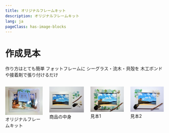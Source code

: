 ```yaml
---
title: オリジナルフレームキット
description: オリジナルフレームキット
lang: ja
pageClass: has-image-blocks
---
```


# 作成見本
作り方はとても簡単
フォットフレームに
シーグラス・流木・貝殻を
木工ボンドや接着剤で張り付けるだけ

<div class="columns"><div class="column">
   
![これはオリジナルフレームキットの１こです！](./sakuseimihon-1.jpg)
オリジナルフレームキット

</div><div class="column">

![これはオリジナルフレームキットの１こです！](./sakuseimihon-2.jpg)
商品の中身

</div><div class="column">

![これはオリジナルフレームキットの１こです！](./sakuseimihon-3.jpg)
見本1

</div><div class="column">

![これはオリジナルフレームキットの１こです！](./sakuseimihon-4.jpg)
見本2

</div></div>
